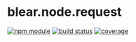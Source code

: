 # blear.node.request

[![npm module][npm-img]][npm-url]
[![build status][travis-img]][travis-url]
[![coverage][coveralls-img]][coveralls-url]

[travis-img]: https://img.shields.io/travis/blearjs/blear.node.request/master.svg?style=flat-square
[travis-url]: https://travis-ci.org/blearjs/blear.node.request

[npm-img]: https://img.shields.io/npm/v/blear.node.request.svg?style=flat-square
[npm-url]: https://www.npmjs.com/package/blear.node.request

[coveralls-img]: https://img.shields.io/coveralls/blearjs/blear.node.request/master.svg?style=flat-square
[coveralls-url]: https://coveralls.io/github/blearjs/blear.node.request?branch=master


